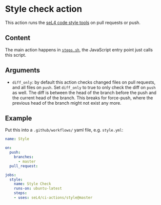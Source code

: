 <!--
  Copyright 2020, Data61, CSIRO (ABN 41 687 119 230)
  SPDX-License-Identifier: CC-BY-SA-4.0
-->

# Style check action

This action runs the [seL4 code style tools][1] on pull requests or push.

[1]: https://github.com/seL4/seL4_tools/tree/master/misc

## Content

The main action happens in [`steps.sh`](steps.sh), the JavaScript entry point
just calls this script.

## Arguments

- `diff_only`: by default this action checks changed files on pull requests, and
               all files on `push`. Set `diff_only` to true to only check the
               diff on `push` as well. The diff is between the head of the branch
               before the push and the current head of the branch. This breaks for
               force-push, where the previous head of the branch might not exist
               any more.

## Example

Put this into a `.github/workflows/` yaml file, e.g. `style.yml`:

```yaml
name: Style

on:
  push:
    branches:
      - master
  pull_request:

jobs:
  style:
    name: Style Check
    runs-on: ubuntu-latest
    steps:
    - uses: seL4/ci-actions/style@master
```
